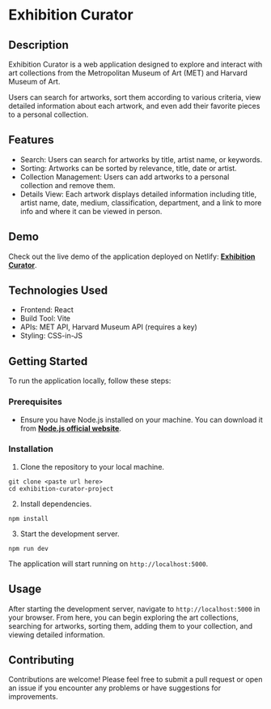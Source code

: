 # Exhibition Curator

## Description

Exhibition Curator is a web application designed to explore and interact with art collections from the Metropolitan Museum of Art (MET) and Harvard Museum of Art. 

Users can search for artworks, sort them according to various criteria, view detailed information about each artwork, and even add their favorite pieces to a personal collection.

## Features

- Search: Users can search for artworks by title, artist name, or keywords.
- Sorting: Artworks can be sorted by relevance, title, date or artist.
- Collection Management: Users can add artworks to a personal collection and remove them.
- Details View: Each artwork displays detailed information including title, artist name, date, medium, classification, department, and a link to more info and where it can be viewed in person.

## Demo

Check out the live demo of the application deployed on Netlify: [**Exhibition Curator**](https://exhibition-curator-app.netlify.app/).

## Technologies Used

- Frontend: React
- Build Tool: Vite
- APIs: MET API, Harvard Museum API (requires a key)
- Styling: CSS-in-JS

## Getting Started

To run the application locally, follow these steps:

### Prerequisites

- Ensure you have Node.js installed on your machine. You can download it from [**Node.js official website**](https://nodejs.org/en).

### Installation

1. Clone the repository to your local machine.

```
git clone <paste url here>
cd exhibition-curator-project
```

2. Install dependencies.

```
npm install
```

3. Start the development server.

```
npm run dev
```

The application will start running on `http://localhost:5000`.

## Usage

After starting the development server, navigate to `http://localhost:5000` in your browser. From here, you can begin exploring the art collections, searching for artworks, sorting them, adding them to your collection, and viewing detailed information.

## Contributing

Contributions are welcome! Please feel free to submit a pull request or open an issue if you encounter any problems or have suggestions for improvements.